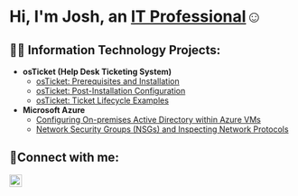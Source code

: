 <h1>Hi, I'm Josh, an <a href="https://linkedin.com/in/Josh">IT Professional</a>☺</h1>

<h2>👨‍💻 Information Technology Projects:</h2>

- <b>osTicket (Help Desk Ticketing System)</b>
  - [osTicket: Prerequisites and Installation](https://github.com/JoshM96/osticket-prereqs)
  - [osTicket: Post-Installation Configuration](https://github.com/JoshM96/post-install-config)
  - [osTicket: Ticket Lifecycle Examples](https://github.com/JoshM96/ticket-lifecycle)
- <b>Microsoft Azure</b>
  - [Configuring On-premises Active Directory within Azure VMs](https://github.com/JoshM96/configure-ad)
  - [Network Security Groups (NSGs) and Inspecting Network Protocols](https://github.com/JoshM96/azure-network-protocols)

<h2>🤳Connect with me:</h2>


[<img align="left" alt="Josh | LinkedIn" width="22px" src="https://cdn.jsdelivr.net/npm/simple-icons@v3/icons/linkedin.svg" />][linkedin]



[linkedin]: https://www.linkedin.com/in/josh-martinez-0736502a2
